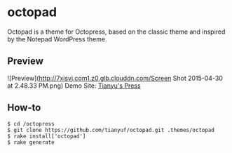 # octopad
Octopad is a theme for Octopress, based on the classic theme and inspired by the Notepad WordPress theme.

## Preview
![Preview](http://7xisvj.com1.z0.glb.clouddn.com/Screen Shot 2015-04-30 at 2.48.33 PM.png)
Demo Site: [Tianyu's Press](http://tianyufang.net/)

## How-to
    $ cd /octopress
    $ git clone https://github.com/tianyuf/octopad.git .themes/octopad
    $ rake install['octopad']
    $ rake generate

